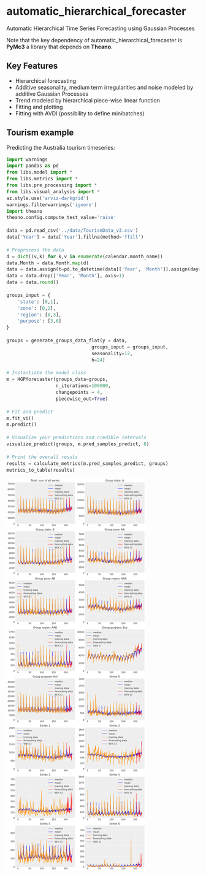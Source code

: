 # automatic_hierarchical_forecaster
Automatic Hierarchical Time Series Forecasting using Gaussian Processes

Note that the key dependency of automatic_hierarchical_forecaster is **PyMc3** a library that depends on **Theano**.

## Key Features
* Hierarchical forecasting
* Additive seasonality, medium term irregularities and noise modeled by additive Gaussian Processes
* Trend modeled by hierarchical piece-wise linear function
* Fitting and plotting
* Fitting with AVDI (possibility to define minibatches)

## Tourism example
Predicting the Australia tourism timeseries:
```python
import warnings
import pandas as pd
from libs.model import *
from libs.metrics import *
from libs.pre_processing import *
from libs.visual_analysis import *
az.style.use('arviz-darkgrid')
warnings.filterwarnings('ignore')
import theano
theano.config.compute_test_value='raise'

data = pd.read_csv('../data/TourismData_v3.csv')
data['Year'] = data['Year'].fillna(method='ffill')

# Preprocess the data
d = dict((v,k) for k,v in enumerate(calendar.month_name))
data.Month = data.Month.map(d)
data = data.assign(t=pd.to_datetime(data[['Year', 'Month']].assign(day=1))).set_index('t')
data = data.drop(['Year', 'Month'], axis=1)
data = data.round()

groups_input = {
    'state': [0,1],
    'zone': [0,2],
    'region': [0,3],
    'purpose': [3,6]
}

groups = generate_groups_data_flat(y = data, 
                               groups_input = groups_input, 
                               seasonality=12, 
                               h=24)

# Instantiate the model class
m = HGPforecaster(groups_data=groups,
                  n_iterations=100000,
                  changepoints = 4,
                  piecewise_out=True)

# Fit and predict
m.fit_vi()
m.predict()

# Visualize your predictions and credible intervals
visualize_predict(groups, m.pred_samples_predict, 8)

# Print the overall resuls
results = calculate_metrics(m.pred_samples_predict, groups)
metrics_to_table(results)
```

![Predictions](https://raw.githubusercontent.com/luisroque/automatic_hierarchical_forecaster/main/example_notebooks/images/visualize_predict.png)
